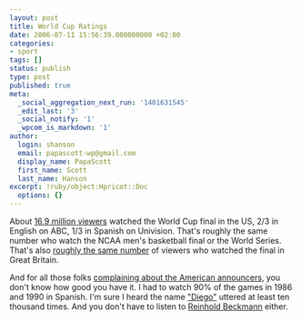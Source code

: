 ```yaml
---
layout: post
title: World Cup Ratings
date: 2006-07-11 15:56:39.000000000 +02:00
categories:
- sport
tags: []
status: publish
type: post
published: true
meta:
  _social_aggregation_next_run: '1401631545'
  _edit_last: '3'
  _social_notify: '1'
  _wpcom_is_markdown: '1'
author:
  login: shanson
  email: papascott-wp@gmail.com
  display_name: PapaScott
  first_name: Scott
  last_name: Hanson
excerpt: !ruby/object:Hpricot::Doc
  options: {}
---
```

<p>About <a href="http://www.nytimes.com/2006/07/11/sports/soccer/11sandomir.html?ex=1310270400&amp;en=1ad955d799db8bdd&amp;ei=5090&amp;partner=rssuserland&amp;emc=rss">16.9 million viewers</a> watched the World Cup final in the US, 2/3 in English on ABC, 1/3 in Spanish on Univision. That's roughly the same number who watch the NCAA men's basketball final or the World Series. That's also <a href="http://worldcup.blogs.nytimes.com/?p=343">roughly the same number</a> of viewers who watched the final in Great Britain.</p>
<p>And for all those folks <a href="http://worldcup.blogs.nytimes.com/?p=274">complaining about the American announcers</a>, you don't know how good you have it. I had to watch 90% of the games in 1986 and 1990 in Spanish. I'm sure I heard the name <a href="http://en.wikipedia.org/wiki/Diego_Maradona">"Diego"</a> uttered at least ten thousand times. And you don't have to listen to <a href="http://www.stopptbeckmann.de/">Reinhold Beckmann</a> either.</p>
